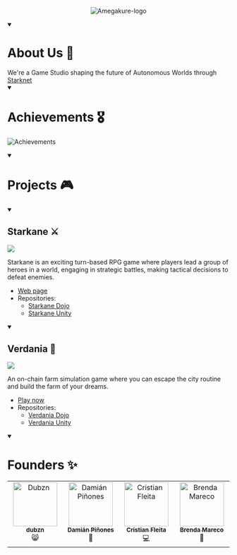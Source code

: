 <div align="center">

  ![Amegakure-logo](https://github.com/amegakure-studio/.github/assets/58611754/6282981f-cd18-484b-b9af-ab0142fd9396)

</div>

<details open>
  <summary><h1>About Us 🚀</h1></summary>
  <div>
    We're a Game Studio shaping the future of Autonomous Worlds through <a href="https://twitter.com/Starknet">Starknet</a>
  </div>
</details>

<details open>
  <summary><h1>Achievements 🎖️</h1></summary>
  <div>
    
  ![Achievements](https://github.com/amegakure-studio/.github/assets/58611754/e3177ba0-75d2-4413-9e0f-44f901fa16ab)
    
  </div>
</details>

<details open>
  <summary><h1>Projects 🎮</h1></summary>
  <div>
    <details open>
      <summary><h2>Starkane ⚔️</h2></summary>
      <div style="text-align: center;">
        <img src="https://github.com/amegakure-studio/.github/assets/87950451/94c3e6d9-1409-4199-b2cf-7bc609d933eb" style="display: block; margin: 0 auto;">
    </div>
      <p>Starkane is an exciting turn-based RPG game where players lead a group of heroes in a world,
        engaging in strategic battles, making tactical decisions to defeat enemies.
      </p>
      <ul>
        <li><a href="https://starkane.xyz">Web page</a></li>
        <li>Repositories:
          <ul>
            <li><a href="https://github.com/amegakure-studio/starkane">Starkane Dojo</a></li>
            <li><a href="https://github.com/amegakure-studio/starkane-unity">Starkane Unity</a></li>
          </ul>
        </li>
      </ul>
    </details>
    <details open>
      <summary><h2>Verdania 🌿</h2></summary>
      <div style="text-align: center;">
        <img src="https://github.com/amegakure-studio/.github/assets/87950451/abd28a08-c874-4710-8c64-aae51e86c88c" style="display: block; margin: 0 auto;">
    </div>
      <p>An on-chain farm simulation game where you can escape the city routine and build the farm of your dreams. 
      </p>
      <ul>
        <li><a href="http://verdania.xyz:9887">Play now</a></li>
        <li>Repositories:
          <ul>
            <li><a href="https://github.com/amegakure-studio/verdania-cairo">Verdania Dojo</a></li>
            <li><a href="https://github.com/amegakure-studio/verdania-unity">Verdania Unity</a></li>
          </ul>
        </li>
      </ul>
    </details>
  </div>
</details>

<details open>
<summary><h1>Founders ✨</h1></summary>
<table>
  <tbody>
    <tr>
    <td align="center" valign="top" width="14.28%"><a href="https://github.com/dubzn"><img src="https://avatars.githubusercontent.com/u/58611754?s=400&u=cdb4e29d9ac5bc41e7ee171375e8cd10fe8c3c24&v=4" width="100px;" alt="Dubzn"/><br /><sub><b>dubzn</b></sub></a><br />😸</a></td>
      <td align="center" valign="top" width="14.28%"><a href="https://github.com/dpinones"><img src="https://avatars.githubusercontent.com/u/30808181?v=4" width="100px;" alt="Damián Piñones"/><br /><sub><b>Damián Piñones</b></sub></a><br />🤠</a></td>
      <td align="center" valign="top" width="14.28%"><a href="https://github.com/cristianFleita"><img src="https://avatars.githubusercontent.com/u/87950451?v=4" width="100px;" alt="Cristian Fleita"/><br /><sub><b>Cristian Fleita</b></sub></a><br />💻</a></td>
      <td align="center" valign="top" width="14.28%"><a href="https://github.com/brendaamareco"><img src="https://avatars.githubusercontent.com/u/107716199?v=4" width="100px;" alt="Brenda Mareco"/><br /><sub><b>Brenda Mareco</b></sub></a><br />🎨</a></td>
    </tr>
</tbody>
</table>
</details>



